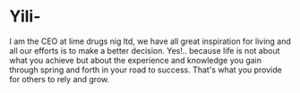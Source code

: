 # Yili-
I am the CEO at lime drugs nig ltd, we have all great inspiration for living and all our efforts is to make a better decision. Yes!.. because life is not about what you achieve but about the experience and knowledge you gain through spring and forth in your road to success. That's what you provide for others to rely and grow. 
